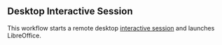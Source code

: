 ## Desktop Interactive Session
This workflow starts a remote desktop [interactive session](https://github.com/parallelworks/interactive_session/blob/main/README.md) and launches LibreOffice.
